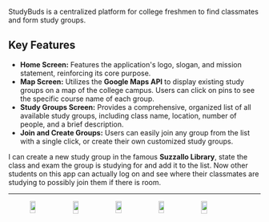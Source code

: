 StudyBuds is a centralized platform for college freshmen to find classmates and form study groups.

## Key Features

- **Home Screen:** Features the application's logo, slogan, and mission statement, reinforcing its core purpose.  
- **Map Screen:** Utilizes the **Google Maps API** to display existing study groups on a map of the college campus. Users can click on pins to see the specific course name of each group.  
- **Study Groups Screen:** Provides a comprehensive, organized list of all available study groups, including class name, location, number of people, and a brief description.  
- **Join and Create Groups:** Users can easily join any group from the list with a single click, or create their own customized study groups.

I can create a new study group in the famous **Suzzallo Library**, state the class and exam the group is studying for and add it to the list. Now other students on this app can actually log on and see where their classmates are studying to possibly join them if there is room.

---

<div style="display: flex; justify-content: center; flex-wrap: wrap; gap: 10px;">
  <img width="200" height="434" alt="studybuds1" src="https://github.com/user-attachments/assets/2ffa40d2-ac3d-419b-a382-0ddc37926865" style="width: 15%; height: auto; object-fit: contain;"/>
  <img width="196" height="434" alt="studybuds2" src="https://github.com/user-attachments/assets/ceb55ed9-f33d-4fdd-b2d2-772aabed19f6" style="width: 15%; height: auto; object-fit: contain;"/>
  <img width="206" height="433" alt="studybuds3" src="https://github.com/user-attachments/assets/d37ac4a6-ecc2-4995-b482-4c3f7cb91223" style="width: 15%; height: auto; object-fit: contain;"/>
  <img width="203" height="435" alt="studybuds4" src="https://github.com/user-attachments/assets/02b41484-4865-4975-ab97-ce4279244749" style="width: 15%; height: auto; object-fit: contain;"/>
  <img width="196" height="440" alt="studybuds5" src="https://github.com/user-attachments/assets/23146177-70c4-4311-8dfd-256dfc911c36" style="width: 15%; height: auto; object-fit: contain;"/>
</div>

